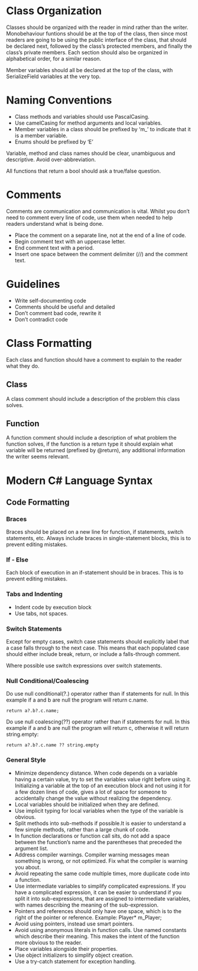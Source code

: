 # Class Organization
Classes should be organized with the reader in mind rather than the writer. Monobehaviour funtions should be at the top of the class, then since most readers are going to be using the public interface of the class, that should be declared next, followed by the class’s protected members, and finally the class’s private members. Each section should also be organized in alphabetical order, for a similar reason.  

Member variables should all be declared at the top of the class, with SerializeField variables at the very top.
# Naming Conventions
* Class methods and variables should use PascalCasing.
* Use camelCasing for method arguments and local variables.
* Member variables in a class should be prefixed by ‘m_’ to indicate that it is a member variable.
* Enums should be prefixed by ‘E’  

Variable, method and class names should be clear, unambiguous and descriptive. Avoid over-abbreviation.  

All functions that return a bool should ask a true/false question.
# Comments
Comments are communication and communication is vital. Whilst you don’t need to comment every line of code, use them when needed to help readers understand what is being done.
* Place the comment on a separate line, not at the end of a line of code.
* Begin comment text with an uppercase letter.
* End comment text with a period.
* Insert one space between the comment delimiter (//) and the comment text.
# Guidelines
* Write self-documenting code
* Comments should be useful and detailed
* Don’t comment bad code, rewrite it
* Don’t contradict code
# Class Formatting
Each class and function should have a comment to explain to the reader what they do.
## Class 
A class comment should include a description of the problem this class solves.
## Function 
A function comment should include a description of what problem the function solves, if the function is a return type it should explain what variable will be returned (prefixed by @return), any additional information the writer seems relevant.
# Modern C# Language Syntax
## Code Formatting
### Braces 
Braces should be placed on a new line for function, if statements, switch statements, etc. Always include braces in single-statement blocks, this is to prevent editing mistakes.
### If - Else 
Each block of execution in an if-statement should be in braces. This is to prevent editing mistakes.
### Tabs and Indenting 
* Indent code by execution block
* Use tabs, not spaces.
### Switch Statements 
Except for empty cases, switch case statements should explicitly label that a case falls through to the next case. This means that each populated case should either include break, return, or include a falls-through comment.  

Where possible use switch expressions over switch statements.
### Null Conditional/Coalescing 
Do use null conditional(?.) operator rather than if statements for null. In this example if a and b are null the program will return c.name.  

`return a?.b?.c.name;`

Do use null coalescing(??) operator rather than if statements for null. In this example if a and b are null the program will return c, otherwise it will return string.empty:   

`return a?.b?.c.name ?? string.empty`

### General Style
* Minimize dependency distance. When code depends on a variable having a certain value, try to set the variables value right before using it. Initializing a variable at the top of an execution block and not using it for a few dozen lines of code, gives a lot of space for someone to accidentally change the value without realizing the dependency.
* Local variables should be initialized when they are defined.
* Use implicit typing for local variables when the type of the variable is obvious.
* Split methods into sub-methods if possible.It is easier to understand a few simple methods, rather than a large chunk of code.
* In function declarations or function call sits, do not add a space between the function’s name and the parentheses that preceded the argument list.
* Address compiler warnings. Compiler warning messages mean something is wrong, or not optimized. Fix what the compiler is warning you about.
* Avoid repeating the same code multiple times, more duplicate code into a function.
* Use intermediate variables to simplify complicated expressions. If you have a complicated expression, it can be easier to understand if you split it into sub-expressions, that are assigned to intermediate variables, with names describing the meaning of the sub-expression.
* Pointers and references should only have one space, which is to the right of the pointer or reference. Example: Player* m_Player;
* Avoid using pointers, instead use smart pointers.
* Avoid using anonymous literals in function calls. Use named constants which describe their meaning. This makes the intent of the function more obvious to the reader.
* Place variables alongside their properties.
* Use object initializers to simplify object creation.
* Use a try-catch statement for exception handling.
